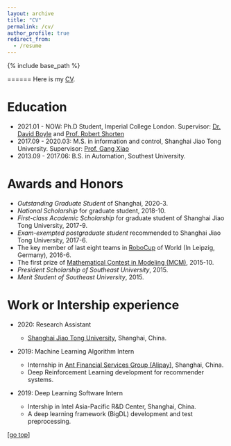 ```yaml
---
layout: archive
title: "CV"
permalink: /cv/
author_profile: true
redirect_from:
  - /resume
---
```


{% include base_path %}

======
Here is my [CV](https://Alex-yanranwang.github.io/files/CV_Yanran.pdf).
<!-- Here is my CV [[English Version](https://yrwang501.github.io/files/CV_Yanran.pdf), [中文简历](https://alanlusun.github.io/files/CV_LuChangsheng_CN.pdf)]. -->

Education
======
* 2021.01 - NOW:     Ph.D Student, Imperial College London.
	Supervisor: [Dr. David Boyle](https://www.imperial.ac.uk/people/david.boyle) and [Prof. Robert Shorten](https://robertshorten.com/)
* 2017.09 - 2020.03: M.S. in information and control, Shanghai Jiao Tong University.
	Supervisor: [Prof. Gang Xiao](https://www.aero.sjtu.edu.cn/Data/View/1025)
* 2013.09 - 2017.06: B.S. in Automation, Southest University.

Awards and Honors
======  
* *Outstanding Graduate Student* of Shanghai, 2020-3.
* *National Scholarship* for graduate student, 2018-10.
* *First-class Academic Scholarship* for graduate student of Shanghai Jiao Tong University, 2017-9.
* *Exam-exempted postgraduate student* recommended to Shanghai Jiao Tong University, 2017-6.
* The key member of last eight teams in [RoboCup](https://www.robocup.org/) of World (In Leipzig, Germany), 2016-6.
* The first prize of [Mathematical Contest in Modeling (MCM)](https://www.comap.com/undergraduate/contests/), 2015-10.
* *President Scholarship of Southeast University*, 2015.
* *Merit Student of Southeast University*, 2015.

Work or Intership experience
======
* 2020: Research Assistant
  * [Shanghai Jiao Tong University](https://www.sjtu.edu.cn/), Shanghai, China.

* 2019: Machine Learning Algorithm Intern
  * Internship in [Ant Financial Services Group (Alipay)](https://www.antgroup.com/en), Shanghai, China.
  * Deep Reinforcement Learning development for recommender systems.

* 2019: Deep Learning Software Intern
  * Intership in Intel Asia-Pacific R&D Center, Shanghai, China.
  * A deep learning framework (BigDL) development and test preprocessing.

[[go top](https://Alex-yanranwang.github.io/cv/)]  

